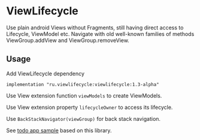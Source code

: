 # ViewLifecycle

Use plain android Views without Fragments, still having direct access to Lifecycle, ViewModel etc. 
Navigate with old well-known families of methods ViewGroup.addView and ViewGroup.removeView.

## Usage

Add ViewLifecycle dependency
```
implementation "ru.viewlifecycle:viewlifecycle:1.3-alpha"
```
Use View extension function ```viewModels``` to create ViewModels.

Use View extension property ```lifecycleOwner``` to access its lifecycle.

Use ```BackStackNavigator(viewGroup)``` for back stack navigation.

See [todo app sample](https://github.com/es-andreev/android-architecture/tree/todo-mvvm-live-kotlin-fragmentless) based on this library.
